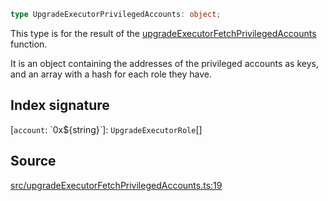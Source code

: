 ```ts
type UpgradeExecutorPrivilegedAccounts: object;
```

This type is for the result of the [upgradeExecutorFetchPrivilegedAccounts](../functions/upgradeExecutorFetchPrivilegedAccounts.md) function.

It is an object containing the addresses of the privileged accounts as keys,
and an array with a hash for each role they have.

## Index signature

 \[`account`: \`0x$\{string\}\`\]: `UpgradeExecutorRole`[]

## Source

[src/upgradeExecutorFetchPrivilegedAccounts.ts:19](https://github.com/OffchainLabs/arbitrum-orbit-sdk/blob/efea61c53fc08d3a6a336315cc447bc7613aada5/src/upgradeExecutorFetchPrivilegedAccounts.ts#L19)
